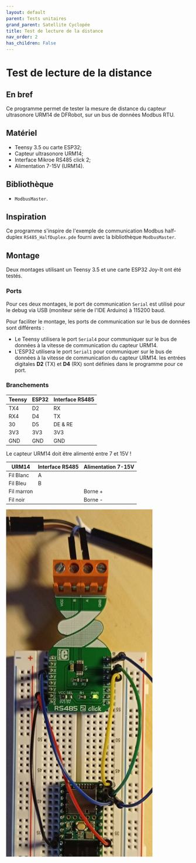 ```yaml
---
layout: default
parent: Tests unitaires
grand_parent: Satellite Cyclopée
title: Test de lecture de la distance
nav_order: 2
has_children: False
---
```


Test de lecture de la distance
==============================

## En bref
Ce programme permet de tester la mesure de distance du capteur ultrasonore URM14 de DFRobot, sur un bus de données Modbus RTU.

## Matériel
- Teensy 3.5 ou carte ESP32;
- Capteur ultrasonore URM14;
- Interface Mikroe RS485 click 2;
- Alimentation 7-15V (URM14).

## Bibliothèque
- `ModbusMaster`.

## Inspiration
Ce programme s'inspire de l'exemple de communication Modbus half-duplex `RS485_HalfDuplex.pde` fourni avec la bibliothèque `ModbusMaster`.

## Montage
Deux montages utilisant un Teensy 3.5 et une carte ESP32 Joy-It ont été testés.

### Ports
Pour ces deux montages, le port de communication `Serial` est utilisé pour le debug via USB (moniteur série de l'IDE Arduino) à 115200 baud. 

Pour faciliter le montage, les ports de communication sur le bus de données sont différents :

- Le Teensy utilisera le port `Serial4` pour communiquer sur le bus de données à la vitesse de communication du capteur URM14.
- L'ESP32 utilisera le port `Serial1` pour communiquer sur le bus de données à la vitesse de communication du capteur URM14. les entrées digitales **D2** (TX) et **D4** (RX) sont définies dans le programme pour ce port.

### Branchements

|Teensy|ESP32|Interface RS485|
|------|-----|---------------|
|TX4|D2|RX|
|RX4|D4|TX|
|30|D5|DE & RE|
|3V3|3V3|3V3|
|GND|GND|GND|

Le capteur URM14 doit être alimenté entre 7 et 15V !

|URM14|Interface RS485|Alimentation 7-15V|
|---------------|-----|------------------|
|Fil Blanc|A||
|Fil Bleu|B|
|Fil marron||Borne +|
|Fil noir||Borne -|

![Montage](../assets/set_up_img/dist_test.jpg)

